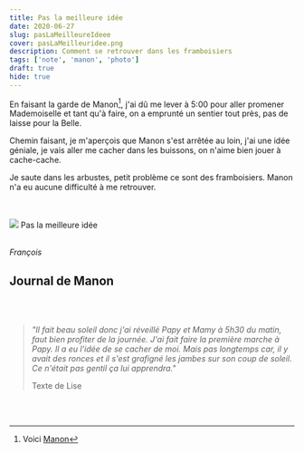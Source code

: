```yaml
---
title: Pas la meilleure idée
date: 2020-06-27
slug: pasLaMeilleureIdeee
cover: pasLaMeilleuridee.png
description: Comment se retrouver dans les framboisiers
tags: ['note', 'manon', 'photo']
draft: true
hide: true
---
```


En faisant la garde de Manon[^1], j'ai dû me lever à 5:00 pour aller promener Mademoiselle et tant qu'à faire, on a emprunté un sentier tout près, pas de laisse pour la Belle.

Chemin faisant, je m'aperçois que Manon s'est arrêtée au loin, j'ai une idée géniale, je vais aller me cacher dans les buissons, on n'aime bien jouer à cache-cache.

Je saute dans les arbustes, petit problème ce sont des framboisiers. Manon n'a eu aucune difficulté à me retrouver.

<br/>
<br/>

<Flex>
  <Card width={[ 256, 320 ]} mx='auto'>
    <Image src='pasLaMeilleuridee.png'/>
    <Text>
      Pas la meilleure idée
    </Text>
  </Card>
</Flex>

<br/>
<br/>

*François*
<br/>

## Journal de Manon

<br/>
<br/>

> *"Il fait beau soleil donc j'ai réveillé Papy et Mamy à 5h30 du matin, faut bien profiter de la journée. J'ai fait faire la première marche à Papy. Il a eu l'idée de se cacher de moi.  Mais pas longtemps car, il y avait des ronces et il s'est grafigné les jambes sur son coup de soleil. Ce n'était pas gentil ça lui apprendra."*
> 
> Texte de Lise

<br/>
<br/>

[^1]: Voici [Manon](https://flic.kr/p/2ip9Ros)

